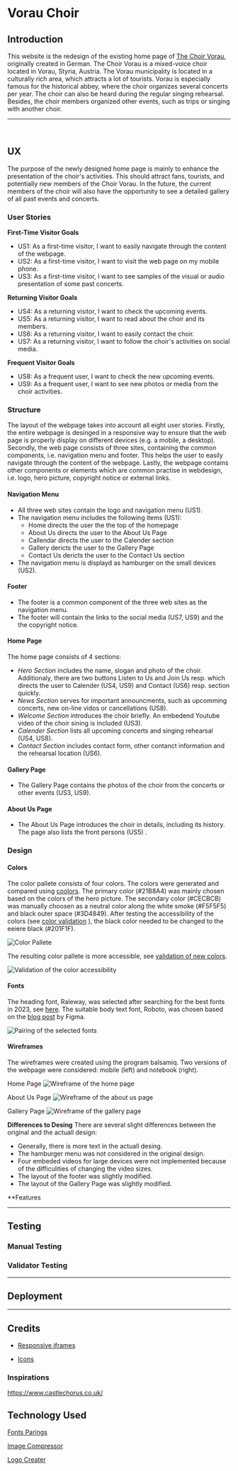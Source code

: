 # Vorau Choir

## Introduction

This website is the redesign of the existing home page of [The Choir Vorau](http://www.mgv-vorau.at/), originally created in German. The Choir Vorau is a mixed-voice choir located in Vorau, Styria, Austria. The Vorau municipality is located in a culturally rich area, which attracts a lot of tourists. Vorau is especially famous for the historical abbey, where the choir organizes several concerts per year. The choir can also be heard during the regular singing rehearsal. Besides, the choir members organized other events, such as trips or singing with another choir.

--- 
<br>

## UX
The purpose of the newly designed home page is mainly to enhance the presentation of the choir's activities. This should attract fans, tourists, and potentially new members of the Choir Vorau. In the future, the current members of the choir will also have the opportunity to see a detailed gallery of all past events and concerts.

### User Stories

**First-Time Visitor Goals**
- US1: As a first-time visitor, I want to easily navigate through the content of the webpage.
- US2: As a first-time visitor, I want to visit the web page on my mobile phone.
- US3: As a first-time visitor, I want to see samples of the visual or audio presentation of some past concerts.

**Returning Visitor Goals**
- US4: As a returning visitor, I want to check the upcoming events.
- US5: As a returning visitor, I want to read about the choir and its members.
- US6: As a returning visitor, I want to easily contact the choir.
- US7: As a returning visitor, I want to follow the choir's activities on social media.

**Frequent Visitor Goals**
- US8: As a frequent user, I want to check the new upcoming events.
- US9: As a frequent user, I want to see new photos or media from the choir activities.

### Structure
The layout of the webpage takes into account all eight user stories. Firstly, the entire webpage is desinged in a responsive way to ensure that the web page is properly display on different devices (e.g. a mobile, a desktop). Secondly, the web page consists of three sites, containing the common components, i.e. navigation menu and footer. This helps the user to easily navigate through the content of the webpage. Lastly, the webpage contains other components or elements which are common practise in webdesign, i.e. logo, hero picture, copyright notice or external links. 


#### **Navigation Menu**
- All three web sites contain the logo and navigation menu (US1).
- The navigation menu includes the following items (US1): 
    - Home directs the user the the top of the homepage
    - About Us directs the user to the About Us Page
    - Callendar directs the user to the Calender section
    - Gallery dericts the user to the Gallery Page
    - Contact Us dericts the user to the Contact Us section 
- The navigation menu is displayd as hamburger on the small devices (US2).

#### **Footer**
- The footer is a common component of the three web sites as the navigation menu.
- The footer will contain the links to the social media (US7, US9) and the the copyright notice.

#### **Home Page**
The home page consists of 4 sections:
 - *Hero Section* includes the name, slogan and photo of the choir. Additionaly, there are two buttons Listen to Us and Join Us resp. which directs the user to Calender (US4, US9) and Contact (US6) resp. section quickly.
 - *News Section* serves for important announcments, such as upcomming concerts, new on-line vidos or cancellations (US8).
 - *Welcome Section* introduces the choir briefly. An embedend Youtube video of the choir sining is included (US3). 
 - *Calender Section* lists all upcoming concerts and singing rehearsal (US4, US8).
 - *Contact Section* includes contact form, other contanct information and the rehearsal location (US6). 

#### **Gallery Page**
- The Gallery Page contains the photos of the choir from the concerts or other events (US3, US9).

#### **About Us Page**
- The About Us Page introduces the choir in details, including its history. The page also lists the front persons (US5) .


### Design

#### Colors
The color pallete consists of four colors. The colors were generated and compared using [coolors](https://coolors.co/21b8a4-cecbcb-3d4849-f5f5f5). The primary color (#21B8A4) was mainly chosen based on the colors of the hero picture. The secondary color (#CECBCB) was manually choosen as a neutral color along the white smoke (#F5F5F5) and black outer space (#3D4849). After testing the accessibility of the colors (see [color validation](https://toolness.github.io/accessible-color-matrix/?n=White&n=Black&n=Green&n=Color%204&v=F5F5F5&v=3D4849&v=21B8A4&v=CECBCB) ), the black color needed to be changed to the eeiere black (#201F1F). 

![Color Pallete](./assets/documentation/color_palette.png)


The resulting color pallete is more accessible, see  [validation of new colors](https://toolness.github.io/accessible-color-matrix/?n=White&n=Black&n=Green&v=EBEBEB&v=201F1F&v=659B5E).

![Validation of the color accessibility](./assets/documentation/color_palette_accessibility.png)

#### Fonts
The heading font, Raleway, was selected after searching for the best fonts in 2023, see [here](https://kinsta.com/blog/best-google-fonts/#:~:text=Roboto.,appearances%20on%20Google%20Fonts'%20analytics.). The suitable body text font, Roboto, was chosen based on the [blog post](https://www.figma.com/google-fonts/raleway-font-pairings/#:~:text=Raleway%20font%20pairing,PT%20Sans%2C%20and%20Open%20Sans.) by Figma.


![Pairing of the selected fonts](./assets/documentation/font_pairing.png)

#### Wireframes
The wireframes were created using the program balsamiq. Two versions of the webpage were considered: mobile (left) and notebook (right).

Home Page
![Wireframe of the home page](./assets/documentation/wireframe/HOME.png)

About Us Page
![Wireframe of the about us page](./assets/documentation/wireframe/ABOUT%20US.png)

Gallery Page
![Wireframe of the gallery page](./assets/documentation/wireframe/GALLERY.png)


**Differences to Desing**
There are several slight differences between the original and the actuall design:
- Generally, there is more text in the actuall desing.
- The hamburger menu was not considered in the original design.
- Four embeded videos for large devices were not implemented because of the difficulities of changing the video sizes.
- The layout of the footer was slightly modified.
- The layout of the Gallery Page was slightly modified.

**Features

---

## Testing

### Manual Testing

### Validator Testing

---

## Deployment

---

## Credits
- [Responsive iframes](https://www.w3schools.com/howto/howto_css_responsive_iframes.asp)

- [Icons](https://fontawesome.com/search)

### Inspirations
https://www.castlechorus.co.uk/

## Technology Used

[Fonts Parings](https://www.figma.com/file/0g4HdMrtXQdrXMSG3foFZsmD/Raleway-Pairings/duplicate?node-id=0-1)

[Image Compressor](https://tinypng.com/)

[Logo Creater](https://looka.com/)




